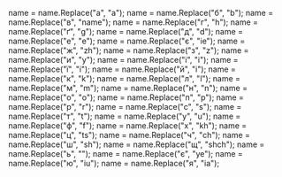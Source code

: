  name = name.Replace("а", "a");
            name = name.Replace("б", "b");
            name = name.Replace("в", "name");
            name = name.Replace("г", "h");
            name = name.Replace("ґ", "g");
            name = name.Replace("д", "d");
            name = name.Replace("е", "e");
            name = name.Replace("є", "ie");
            name = name.Replace("ж", "zh");
            name = name.Replace("з", "z");
            name = name.Replace("и", "y");
            name = name.Replace("і", "i");
            name = name.Replace("ї", "i");
            name = name.Replace("й", "i");
            name = name.Replace("к", "k");
            name = name.Replace("л", "l");
            name = name.Replace("м", "m");
            name = name.Replace("н", "n");
            name = name.Replace("о", "o");
            name = name.Replace("п", "p");
            name = name.Replace("р", "r");
            name = name.Replace("с", "s");
            name = name.Replace("т", "t");
            name = name.Replace("у", "u");
            name = name.Replace("ф", "f");
            name = name.Replace("х", "kh");
            name = name.Replace("ц", "ts");
            name = name.Replace("ч", "ch");
            name = name.Replace("ш", "sh");
            name = name.Replace("щ", "shch");
            name = name.Replace("ь", "");
            name = name.Replace("є", "ye");
            name = name.Replace("ю", "iu");
            name = name.Replace("я", "ia");